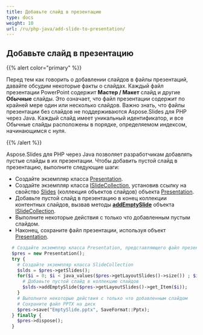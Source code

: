 ```yaml
---
title: Добавьте слайд в презентацию
type: docs
weight: 10
url: /ru/php-java/add-slide-to-presentation/
---
```


## **Добавьте слайд в презентацию**
{{% alert color="primary" %}} 

Перед тем как говорить о добавлении слайдов в файлы презентаций, давайте обсудим некоторые факты о слайдах. Каждый файл презентации PowerPoint содержит **Мастер / Макет** слайд и другие **Обычные** слайды. Это означает, что файл презентации содержит по крайней мере один или несколько слайдов. Важно знать, что файлы презентации без слайдов не поддерживаются Aspose.Slides для PHP через Java. Каждый слайд имеет уникальный идентификатор, и все Обычные слайды расположены в порядке, определяемом индексом, начинающимся с нуля.

{{% /alert %}} 

Aspose.Slides для PHP через Java позволяет разработчикам добавлять пустые слайды в их презентации. Чтобы добавить пустой слайд в презентацию, выполните следующие шаги:

- Создайте экземпляр класса [Presentation](https://reference.aspose.com/slides/php-java/aspose.slides/presentation).
- Создайте экземпляр класса [ISlideCollection](https://reference.aspose.com/slides/php-java/aspose.slides/ISlideCollection), установив ссылку на свойство [Slides](https://reference.aspose.com/slides/php-java/aspose.slides/Presentation#getSlides--) (коллекция объектов слайдов) объекта [Presentation](https://reference.aspose.com/slides/php-java/aspose.slides/presentation).
- Добавьте пустой слайд в презентацию в конец коллекции контентных слайдов, вызвав методы [**addEmptySlide**](https://reference.aspose.com/slides/php-java/aspose.slides/ISlideCollection#addEmptySlide-com.aspose.slides.ILayoutSlide-) объекта [ISlideCollection](https://reference.aspose.com/slides/php-java/aspose.slides/ISlideCollection).
- Выполните некоторые действия с только что добавленным пустым слайдом.
- Наконец, сохраните файл презентации, используя объект [Presentation](https://reference.aspose.com/slides/php-java/aspose.slides/presentation).

```php
  # Создайте экземпляр класса Presentation, представляющего файл презентации
  $pres = new Presentation();
  try {
    # Создайте экземпляр класса SlideCollection
    $slds = $pres->getSlides();
    for($i = 0; $i < java_values($pres->getLayoutSlides()->size()) ; $i++) {
      # Добавьте пустой слайд в коллекцию слайдов
      $slds->addEmptySlide($pres->getLayoutSlides()->get_Item($i));
    }
    # Выполните некоторые действия с только что добавленным слайдом
    # Сохраните файл PPTX на диск
    $pres->save("EmptySlide.pptx", SaveFormat::Pptx);
  } finally {
    $pres->dispose();
  }
```
